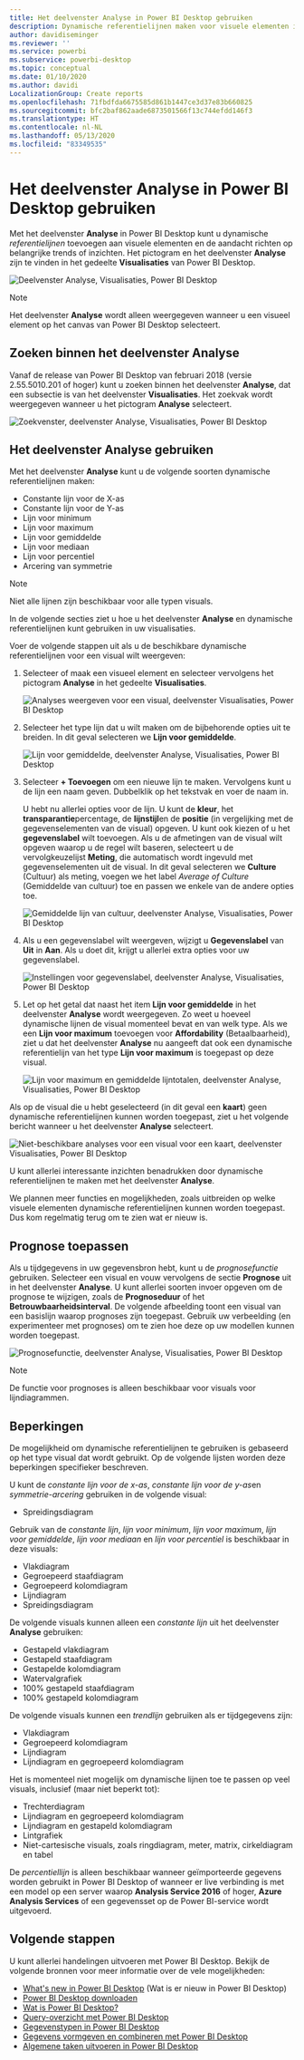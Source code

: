```yaml
---
title: Het deelvenster Analyse in Power BI Desktop gebruiken
description: Dynamische referentielijnen maken voor visuele elementen in Power BI Desktop
author: davidiseminger
ms.reviewer: ''
ms.service: powerbi
ms.subservice: powerbi-desktop
ms.topic: conceptual
ms.date: 01/10/2020
ms.author: davidi
LocalizationGroup: Create reports
ms.openlocfilehash: 71fbdfda6675585d861b1447ce3d37e83b660825
ms.sourcegitcommit: bfc2baf862aade6873501566f13c744efdd146f3
ms.translationtype: HT
ms.contentlocale: nl-NL
ms.lasthandoff: 05/13/2020
ms.locfileid: "83349535"
---
```

# <a name="use-the-analytics-pane-in-power-bi-desktop"></a>Het deelvenster Analyse in Power BI Desktop gebruiken

Met het deelvenster **Analyse** in Power BI Desktop kunt u dynamische *referentielijnen* toevoegen aan visuele elementen en de aandacht richten op belangrijke trends of inzichten. Het pictogram en het deelvenster **Analyse** zijn te vinden in het gedeelte **Visualisaties** van Power BI Desktop.

![Deelvenster Analyse, Visualisaties, Power BI Desktop](media/desktop-analytics-pane/analytics-pane_1.png)

> [!NOTE]
> Het deelvenster **Analyse** wordt alleen weergegeven wanneer u een visueel element op het canvas van Power BI Desktop selecteert.

## <a name="search-within-the-analytics-pane"></a>Zoeken binnen het deelvenster Analyse

Vanaf de release van Power BI Desktop van februari 2018 (versie 2.55.5010.201 of hoger) kunt u zoeken binnen het deelvenster **Analyse**, dat een subsectie is van het deelvenster **Visualisaties**. Het zoekvak wordt weergegeven wanneer u het pictogram **Analyse** selecteert.

![Zoekvenster, deelvenster Analyse, Visualisaties, Power BI Desktop](media/desktop-analytics-pane/analytics-pane_1b.png)

## <a name="use-the-analytics-pane"></a>Het deelvenster Analyse gebruiken

Met het deelvenster **Analyse** kunt u de volgende soorten dynamische referentielijnen maken:

* Constante lijn voor de X-as
* Constante lijn voor de Y-as
* Lijn voor minimum
* Lijn voor maximum
* Lijn voor gemiddelde
* Lijn voor mediaan
* Lijn voor percentiel
* Arcering van symmetrie

> [!NOTE]
> Niet alle lijnen zijn beschikbaar voor alle typen visuals.

In de volgende secties ziet u hoe u het deelvenster **Analyse** en dynamische referentielijnen kunt gebruiken in uw visualisaties.

Voer de volgende stappen uit als u de beschikbare dynamische referentielijnen voor een visual wilt weergeven:

1. Selecteer of maak een visueel element en selecteer vervolgens het pictogram **Analyse** in het gedeelte **Visualisaties**.

    ![Analyses weergeven voor een visual, deelvenster Visualisaties, Power BI Desktop](media/desktop-analytics-pane/analytics-pane_2.png)

2. Selecteer het type lijn dat u wilt maken om de bijbehorende opties uit te breiden. In dit geval selecteren we **Lijn voor gemiddelde**.

    ![Lijn voor gemiddelde, deelvenster Analyse, Visualisaties, Power BI Desktop](media/desktop-analytics-pane/analytics-pane_3.png)

3. Selecteer **+&nbsp;Toevoegen** om een nieuwe lijn te maken. Vervolgens kunt u de lijn een naam geven. Dubbelklik op het tekstvak en voer de naam in.

    U hebt nu allerlei opties voor de lijn. U kunt de **kleur**, het **transparantie**percentage, de **lijnstijl**en de **positie** (in vergelijking met de gegevenselementen van de visual) opgeven. U kunt ook kiezen of u het **gegevenslabel** wilt toevoegen. Als u de afmetingen van de visual wilt opgeven waarop u de regel wilt baseren, selecteert u de vervolgkeuzelijst **Meting**, die automatisch wordt ingevuld met gegevenselementen uit de visual. In dit geval selecteren we **Culture** (Cultuur) als meting, voegen we het label *Average of Culture* (Gemiddelde van cultuur) toe en passen we enkele van de andere opties toe.

    ![Gemiddelde lijn van cultuur, deelvenster Analyse, Visualisaties, Power BI Desktop](media/desktop-analytics-pane/analytics-pane_4.png)

4. Als u een gegevenslabel wilt weergeven, wijzigt u **Gegevenslabel** van **Uit** in **Aan**. Als u doet dit, krijgt u allerlei extra opties voor uw gegevenslabel.

    ![Instellingen voor gegevenslabel, deelvenster Analyse, Visualisaties, Power BI Desktop](media/desktop-analytics-pane/analytics-pane_5.png)

5. Let op het getal dat naast het item **Lijn voor gemiddelde** in het deelvenster **Analyse** wordt weergegeven. Zo weet u hoeveel dynamische lijnen de visual momenteel bevat en van welk type. Als we een **Lijn voor maximum** toevoegen voor **Affordability** (Betaalbaarheid), ziet u dat het deelvenster **Analyse** nu aangeeft dat ook een dynamische referentielijn van het type **Lijn voor maximum** is toegepast op deze visual.

    ![Lijn voor maximum en gemiddelde lijntotalen, deelvenster Analyse, Visualisaties, Power BI Desktop](media/desktop-analytics-pane/analytics-pane_6.png)

Als op de visual die u hebt geselecteerd (in dit geval een **kaart**) geen dynamische referentielijnen kunnen worden toegepast, ziet u het volgende bericht wanneer u het deelvenster **Analyse** selecteert.

![Niet-beschikbare analyses voor een visual voor een kaart, deelvenster Visualisaties, Power BI Desktop](media/desktop-analytics-pane/analytics-pane_7.png)

U kunt allerlei interessante inzichten benadrukken door dynamische referentielijnen te maken met het deelvenster **Analyse**.

We plannen meer functies en mogelijkheden, zoals uitbreiden op welke visuele elementen dynamische referentielijnen kunnen worden toegepast. Dus kom regelmatig terug om te zien wat er nieuw is.

## <a name="apply-forecasting"></a>Prognose toepassen

Als u tijdgegevens in uw gegevensbron hebt, kunt u de *prognosefunctie* gebruiken. Selecteer een visual en vouw vervolgens de sectie **Prognose** uit in het deelvenster **Analyse**. U kunt allerlei soorten invoer opgeven om de prognose te wijzigen, zoals de **Prognoseduur** of het **Betrouwbaarheidsinterval**. De volgende afbeelding toont een visual van een basislijn waarop prognoses zijn toegepast. Gebruik uw verbeelding (en experimenteer met prognoses) om te zien hoe deze op uw modellen kunnen worden toegepast.

![Prognosefunctie, deelvenster Analyse, Visualisaties, Power BI Desktop](media/desktop-analytics-pane/analytics-pane_8.png)

> [!NOTE]
> De functie voor prognoses is alleen beschikbaar voor visuals voor lijndiagrammen.

## <a name="limitations"></a>Beperkingen

De mogelijkheid om dynamische referentielijnen te gebruiken is gebaseerd op het type visual dat wordt gebruikt. Op de volgende lijsten worden deze beperkingen specifieker beschreven.

U kunt de *constante lijn voor de x-as*, *constante lijn voor de y-as*en *symmetrie-arcering* gebruiken in de volgende visual:

* Spreidingsdiagram

Gebruik van de *constante lijn*, *lijn voor minimum*, *lijn voor maximum*, *lijn voor gemiddelde*, *lijn voor mediaan* en *lijn voor percentiel* is beschikbaar in deze visuals:

* Vlakdiagram
* Gegroepeerd staafdiagram
* Gegroepeerd kolomdiagram
* Lijndiagram
* Spreidingsdiagram

De volgende visuals kunnen alleen een *constante lijn* uit het deelvenster **Analyse** gebruiken:

* Gestapeld vlakdiagram
* Gestapeld staafdiagram
* Gestapelde kolomdiagram
* Watervalgrafiek
* 100% gestapeld staafdiagram
* 100% gestapeld kolomdiagram

De volgende visuals kunnen een *trendlijn* gebruiken als er tijdgegevens zijn:

* Vlakdiagram
* Gegroepeerd kolomdiagram
* Lijndiagram
* Lijndiagram en gegroepeerd kolomdiagram

Het is momenteel niet mogelijk om dynamische lijnen toe te passen op veel visuals, inclusief (maar niet beperkt tot):

* Trechterdiagram
* Lijndiagram en gegroepeerd kolomdiagram
* Lijndiagram en gestapeld kolomdiagram
* Lintgrafiek
* Niet-cartesische visuals, zoals ringdiagram, meter, matrix, cirkeldiagram en tabel

De *percentiellijn* is alleen beschikbaar wanneer geïmporteerde gegevens worden gebruikt in Power BI Desktop of wanneer er live verbinding is met een model op een server waarop **Analysis Service 2016** of hoger, **Azure Analysis Services** of een gegevensset op de Power BI-service wordt uitgevoerd.

## <a name="next-steps"></a>Volgende stappen

U kunt allerlei handelingen uitvoeren met Power BI Desktop. Bekijk de volgende bronnen voor meer informatie over de vele mogelijkheden:

* [What's new in Power BI Desktop](../fundamentals/desktop-latest-update.md) (Wat is er nieuw in Power BI Desktop)
* [Power BI Desktop downloaden](../fundamentals/desktop-get-the-desktop.md)
* [Wat is Power BI Desktop?](../fundamentals/desktop-what-is-desktop.md)
* [Query-overzicht met Power BI Desktop](desktop-query-overview.md)
* [Gegevenstypen in Power BI Desktop](../connect-data/desktop-data-types.md)
* [Gegevens vormgeven en combineren met Power BI Desktop](../connect-data/desktop-shape-and-combine-data.md)
* [Algemene taken uitvoeren in Power BI Desktop](desktop-common-query-tasks.md)
